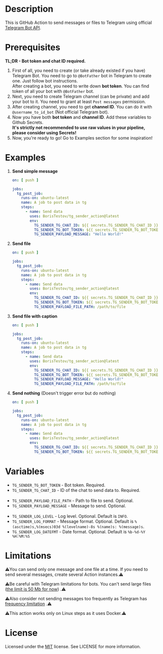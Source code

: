 # Description

This is GitHub Action to send messages or files to Telegram using official
[Telegram Bot API](https://core.telegram.org/bots/api). <br>

# Prerequisites

**TL;DR - Bot token and chat ID required.**

1. First of all, you need to create (or take already existed if you have)
   Telegram
   Bot. You need to go to `@BotFather` bot in Telegram to create one. Just
   follow
   bot instructions. <br>
   After creating a bot, you need to write down **bot token**. You can find
   token of all your bot with `@BotFather` bot.
2. Next, you need to create Telegram channel (can be private) and add your bot
   to it.
   You need to grant at least `Post messages` permission.
3. After creating channel, you need to get **channel ID**. You can do it
   with `@username_to_id_bot` (Not official Telegram bot).
4. Now you have both **bot token** and **channel ID**. Add these variables to
   Github Secrets. <br>
   **It's strictly not recommended to use raw values in your pipeline, please
   consider using Secrets!**
5. Now, you're ready to go! Go to Examples section for some inspiration!

# Examples

1. **Send simple message**
   ```yaml
   on: [ push ]
   
   jobs:
     tg_post_job:
       runs-on: ubuntu-latest
       name: A job to post data in tg
       steps:
         - name: Send data
           uses: BorisTestov/tg_sender_action@latest
           env:
             TG_SENDER_TG_CHAT_ID: ${{ secrets.TG_SENDER_TG_CHAT_ID }}
             TG_SENDER_TG_BOT_TOKEN: ${{ secrets.TG_SENDER_TG_BOT_TOKEN }}
             TG_SENDER_PAYLOAD_MESSAGE: "Hello World!"
   ```
2. **Send file**
   ```yaml
   on: [ push ]
   
   jobs:
     tg_post_job:
       runs-on: ubuntu-latest
       name: A job to post data in tg
       steps:
         - name: Send data
           uses: BorisTestov/tg_sender_action@latest
           env:
             TG_SENDER_TG_CHAT_ID: ${{ secrets.TG_SENDER_TG_CHAT_ID }}
             TG_SENDER_TG_BOT_TOKEN: ${{ secrets.TG_SENDER_TG_BOT_TOKEN }}
             TG_SENDER_PAYLOAD_FILE_PATH: /path/to/file
   ```
3. **Send file with caption**
   ```yaml
   on: [ push ]
   
   jobs:
     tg_post_job:
       runs-on: ubuntu-latest
       name: A job to post data in tg
       steps:
         - name: Send data
           uses: BorisTestov/tg_sender_action@latest
           env:
             TG_SENDER_TG_CHAT_ID: ${{ secrets.TG_SENDER_TG_CHAT_ID }}
             TG_SENDER_TG_BOT_TOKEN: ${{ secrets.TG_SENDER_TG_BOT_TOKEN }}
             TG_SENDER_PAYLOAD_MESSAGE: "Hello World!"
             TG_SENDER_PAYLOAD_FILE_PATH: /path/to/file
   ```
4. **Send nothing** (Doesn't trigger error but do nothing)
   ```yaml
   on: [ push ]
   
   jobs:
     tg_post_job:
       runs-on: ubuntu-latest
       name: A job to post data in tg
       steps:
         - name: Send data
           uses: BorisTestov/tg_sender_action@latest
           env:
             TG_SENDER_TG_CHAT_ID: ${{ secrets.TG_SENDER_TG_CHAT_ID }}
             TG_SENDER_TG_BOT_TOKEN: ${{ secrets.TG_SENDER_TG_BOT_TOKEN }}
   ```

# Variables

- `TG_SENDER_TG_BOT_TOKEN` - Bot token. Required.
- `TG_SENDER_TG_CHAT_ID` - ID of the chat to send data to. Required.
  <br><br>
- `TG_SENDER_PAYLOAD_FILE_PATH` - Path to file to send. Optional.
- `TG_SENDER_PAYLOAD_MESSAGE` - Message to send. Optional.
  <br><br>
- `TG_SENDER_LOG_LEVEL` - Log level. Optional. Default is `INFO`.
- `TG_SENDER_LOG_FORMAT` - Message format. Optional. Default
  is `%(asctime)s,%(msecs)03d %(levelname)-8s %(name)s: %(message)s`.
- `TG_SENDER_LOG_DATEFMT` - Date format. Optional. Default
  is `%b-%d-%Y %H:%M:%S`

# Limitations

⚠️You can send only one message and one file at a time. If you need to send
several messages, create several Action instances.⚠️

⚠️Be careful with Telegram limitations for bots. You can't send large
files ([the limit is 50 Mb for now](https://telegram-bot-sdk.readme.io/reference/senddocument))
.⚠️

⚠️Also consider not sending messages too frequently as Telegram
has [frequency limitation](https://core.telegram.org/bots/faq#:~:text=If%20you're%20sending%20bulk,minute%20to%20the%20same%20group)
.⚠️

⚠️This action works only on Linux steps as it uses Docker.⚠️

# License

Licensed under the [MIT](https://opensource.org/license/mit/) license. See
LICENSE for more information.
